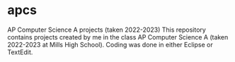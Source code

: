 # apcs
AP Computer Science A projects (taken 2022-2023)
This repository contains projects created by me in the class AP Computer Science A (taken 2022-2023 at Mills High School).
Coding was done in either Eclipse or TextEdit.
